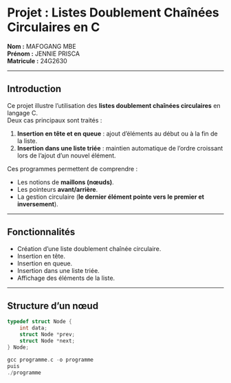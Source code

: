 # Projet : Listes Doublement Chaînées Circulaires en C

**Nom :** MAFOGANG MBE  
**Prénom :** JENNIE PRISCA  
**Matricule :** 24G2630  

---

## Introduction
Ce projet illustre l’utilisation des **listes doublement chaînées circulaires** en langage C.  
Deux cas principaux sont traités :  
1. **Insertion en tête et en queue** : ajout d’éléments au début ou à la fin de la liste.  
2. **Insertion dans une liste triée** : maintien automatique de l’ordre croissant lors de l’ajout d’un nouvel élément.  

Ces programmes permettent de comprendre :  
- Les notions de **maillons (nœuds)**.  
- Les pointeurs **avant/arrière**.  
- La gestion circulaire (**le dernier élément pointe vers le premier et inversement**).  

---

## Fonctionnalités
- Création d’une liste doublement chaînée circulaire.  
- Insertion en tête.  
- Insertion en queue.  
- Insertion dans une liste triée.  
- Affichage des éléments de la liste.  

---

## Structure d’un nœud
```c
typedef struct Node {
    int data;
    struct Node *prev;
    struct Node *next;
} Node;

gcc programme.c -o programme
puis 
./programme